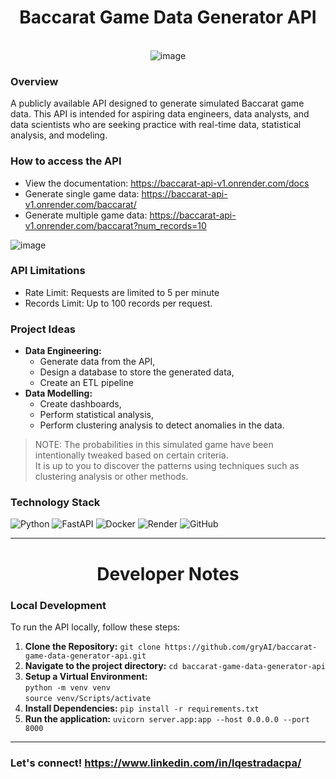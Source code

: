 <div align="center">
  <h1>Baccarat Game Data Generator API</h1>
</div>
<br>
<div align="center">
  <img src="https://github.com/user-attachments/assets/913a2640-90e5-4938-9b2c-acff651fbb4d" alt="image">
</div>

### Overview
A publicly available API designed to generate simulated Baccarat game data. This API is intended for aspiring data engineers, data analysts, and data scientists who are seeking practice with real-time data, statistical analysis, and modeling.



### How to access the API
- View the documentation: https://baccarat-api-v1.onrender.com/docs
- Generate single game data: https://baccarat-api-v1.onrender.com/baccarat/
- Generate multiple game data: https://baccarat-api-v1.onrender.com/baccarat?num_records=10

![image](https://github.com/user-attachments/assets/ae66a938-8897-44c8-8eb9-7c14ada71973)


### API Limitations
- Rate Limit: Requests are limited to 5 per minute
- Records Limit: Up to 100 records per request.


### Project Ideas
- **Data Engineering:**
  - Generate data from the API,
  - Design a database to store the generated data,
  - Create an ETL pipeline
- **Data Modelling:**
  - Create dashboards,
  - Perform statistical analysis,
  - Perform clustering analysis to detect anomalies in the data.
> NOTE: The probabilities in this simulated game have been intentionally tweaked based on certain criteria.<br>It is up to you to discover the patterns using techniques such as clustering analysis or other methods.
### Technology Stack
![Python](https://img.shields.io/badge/python-3670A0?style=for-the-badge&logo=python&logoColor=ffdd54)
![FastAPI](https://img.shields.io/badge/FastAPI-005571?style=for-the-badge&logo=fastapi)
![Docker](https://img.shields.io/badge/docker-%230db7ed.svg?style=for-the-badge&logo=docker&logoColor=white)
![Render](https://img.shields.io/badge/Render-%46E3B7.svg?style=for-the-badge&logo=render&logoColor=white)
![GitHub](https://img.shields.io/badge/github-%23121011.svg?style=for-the-badge&logo=github&logoColor=white)

--------------------------------------------------

<div align="center">
  <h1>Developer Notes</h1>
</div>

### Local Development
To run the API locally, follow these steps:
1. **Clone the Repository:**
   `git clone https://github.com/gryAI/baccarat-game-data-generator-api.git`
2. **Navigate to the project directory:**
   `cd baccarat-game-data-generator-api`
3. **Setup a Virtual Environment:**<br>
    `python -m venv venv` <br>
    `source venv/Scripts/activate`
 4. **Install Dependencies:** `pip install -r requirements.txt`
 5. **Run the application:** `uvicorn server.app:app --host 0.0.0.0 --port 8000`

--------------------------------------------------
### Let's connect! https://www.linkedin.com/in/lqestradacpa/
    
